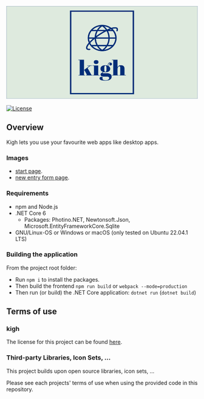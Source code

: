![kigh logo](doc/assets/kighMainImg.png)


[![License](https://img.shields.io/badge/License-MIT-blue)](https://opensource.org/licenses/MIT)
## Overview
Kigh lets you use your favourite web apps like desktop apps.

### Images
- [start page](doc/assets/demoImages/startPage.png).
- [new entry form page](doc/assets/demoImages/newEntry.png).

### Requirements
- npm and Node.js
- .NET Core 6
  - Packages: Photino.NET, Newtonsoft.Json, Microsoft.EntityFrameworkCore.Sqlite
- GNU/Linux-OS or Windows or macOS (only tested on Ubuntu 22.04.1 LTS)

### Building the application
From the project root folder:
- Run `npm i` to install the packages.
- Then build the frontend `npm run build` or `webpack --mode=production`
- Then run (or build) the .NET Core application: `dotnet run` (`dotnet build`)

## Terms of use
### kigh
The license for this project can be found [here](LICENSE).

### Third-party Libraries, Icon Sets, ...
This project builds upon open source libraries, icon sets, ...

Please see each projects' terms of use when using the provided code in
this repository.